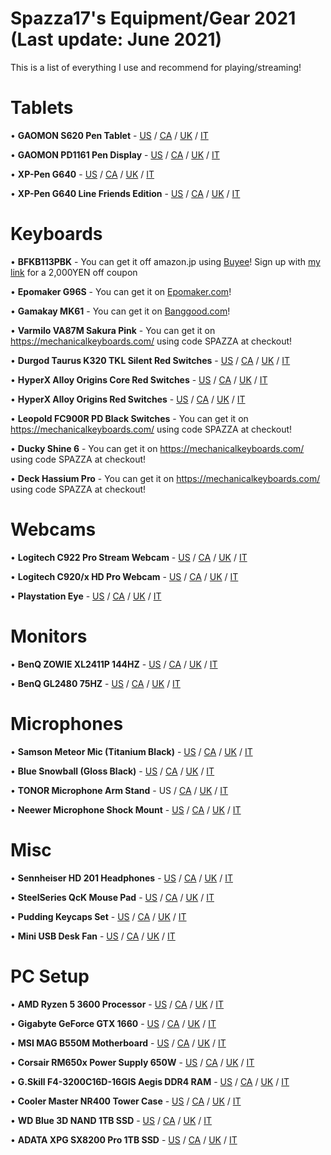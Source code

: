# Spazza17's Equipment/Gear 2021 (Last update: June 2021)

This is a list of everything I use and recommend for playing/streaming!

# Tablets
• **GAOMON S620 Pen Tablet** - [US](https://amzn.to/3ld6YQP) / [CA](https://amzn.to/3n8hTvC) / [UK](https://amzn.to/3p8StzD) / [IT](https://amzn.to/3khbDzD)

• **GAOMON PD1161 Pen Display** - [US](https://amzn.to/2JUeH8F) / [CA](https://amzn.to/2Iio69q) / [UK](https://amzn.to/2Ub5x9o) / [IT](https://amzn.to/35irfPk)

• **XP-Pen G640** - [US](https://amzn.to/32rqUIa) / [CA](https://amzn.to/358SxHM) / [UK](https://amzn.to/3keiJ8e) / [IT](https://amzn.to/32Bh2LX)

• **XP-Pen G640 Line Friends Edition** - [US](https://amzn.to/38ughbl) / [CA](https://amzn.to/3lfVDzf) / [UK](https://amzn.to/3pdhvxy) / [IT](https://amzn.to/3n9sIgI)

# Keyboards
• **BFKB113PBK** - You can get it off amazon.jp using [Buyee](https://bit.ly/3sE58Mq)! Sign up with [my link](https://bit.ly/3sE58Mq) for a 2,000YEN off coupon
 
• **Epomaker G96S** - You can get it on [Epomaker.com](https://epomaker.com/products/gk96s?sca_ref=726781.Q0Hd9tVuaT&sca_source=Youtube)!

• **Gamakay MK61** - You can get it on [Banggood.com](https://www.banggood.com/custlink/GK3Rjmup97)!

• **Varmilo VA87M Sakura Pink** - You can get it on https://mechanicalkeyboards.com/ using code SPAZZA at checkout!

• **Durgod Taurus K320 TKL Silent Red Switches** - [US](https://amzn.to/2MaSF2d) / [CA](https://amzn.to/39Rgc0q) / [UK](https://amzn.to/3sFCdYJ) / [IT](https://amzn.to/3p1Mnkl)

• **HyperX Alloy Origins Core Red Switches** - [US](https://amzn.to/2Ne3tx8) / [CA](https://amzn.to/3sHjtYK) / [UK](https://amzn.to/2Y07K9z) / [IT](https://amzn.to/360Q1mO)

• **HyperX Alloy Origins Red Switches** - [US](https://amzn.to/37wGCVb) / [CA](https://amzn.to/3p8bTDW) / [UK](https://amzn.to/2Kjnvp0) / [IT](https://amzn.to/3p5sCYt)

• **Leopold FC900R PD Black Switches** - You can get it on https://mechanicalkeyboards.com/ using code SPAZZA at checkout!

• **Ducky Shine 6** - You can get it on https://mechanicalkeyboards.com/ using code SPAZZA at checkout!

• **Deck Hassium Pro** - You can get it on https://mechanicalkeyboards.com/ using code SPAZZA at checkout!

# Webcams
• **Logitech C922 Pro Stream Webcam** - [US](https://amzn.to/3mVaW27) / [CA](https://amzn.to/3eayiN6) / [UK](https://amzn.to/3dqQgvK) / [IT](https://amzn.to/2RETDXj)

• **Logitech C920/x HD Pro Webcam** - [US](https://amzn.to/32tHneR) / [CA](https://amzn.to/3eGufb5) / [UK](https://amzn.to/35eOg5L) / [IT](https://amzn.to/2Ih1Lt1)

• **Playstation Eye** - [US](https://amzn.to/32tHk2F) / [CA](https://amzn.to/3lhfLBg) / [UK](https://amzn.to/36gkE7a) / [IT](https://amzn.to/3eSL9U3)

# Monitors
• **BenQ ZOWIE XL2411P 144HZ** - [US](https://amzn.to/3k9qFaR) / [CA](https://amzn.to/38pAIWV) / [UK](https://amzn.to/3eEKTbj) / [IT](https://amzn.to/3pjGbog)

• **BenQ GL2480 75HZ** - [US](https://amzn.to/2U8Kq7H) / [CA](https://amzn.to/2Imjej3) / [UK](https://amzn.to/3pcg9mQ) / [IT](https://amzn.to/2IhSfG4)

# Microphones
• **Samson Meteor Mic (Titanium Black)** - [US](https://amzn.to/3eEBY9I) / [CA](https://amzn.to/38rrPfG) / [UK](https://amzn.to/3eIblRl) / [IT](https://amzn.to/36uP45G)

• **Blue Snowball (Gloss Black)** - [US](https://amzn.to/36juyVB) / [CA](https://amzn.to/2GGXr5h) / [UK](https://amzn.to/3kbaDgE) / [IT](https://amzn.to/32vyXDO)

• **TONOR Microphone Arm Stand** - US / [CA](https://amzn.to/3n7Xh6w) / [UK](https://amzn.to/2Ub4Lct) / [IT](https://amzn.to/36umW2y)

• **Neewer Microphone Shock Mount** - [US](https://amzn.to/2GLyplG) / [CA](https://amzn.to/3pb6j4t) / [UK](https://amzn.to/3lcS8tz) / [IT](https://amzn.to/2IqpW8h)

# Misc
• **Sennheiser HD 201 Headphones** - [US](https://amzn.to/35eNo10) / [CA](https://amzn.to/3lehKWU) / [UK](https://amzn.to/3ldJJpr) / [IT](https://amzn.to/3lojddb)

• **SteelSeries QcK Mouse Pad** - [US](https://amzn.to/2UcMb3C) / [CA](https://amzn.to/3pjJUlV) / [UK](https://amzn.to/3liz6Ss) / [IT](https://amzn.to/3eOLRlb)

• **Pudding Keycaps Set** - [US](https://amzn.to/3pi5GWg) / [CA](https://amzn.to/2IjWNvb) / [UK](https://amzn.to/38xKq9A) / [IT](https://amzn.to/3kp07SS)

• **Mini USB Desk Fan** - [US](https://amzn.to/3lhryiP) / [CA](https://amzn.to/3kefKMM) / [UK](https://amzn.to/2JLc88x) / [IT](https://amzn.to/32AA6dd)

# PC Setup
• **AMD Ryzen 5 3600 Processor** - [US](https://amzn.to/2JSOmYv) / [CA](https://amzn.to/2U9BjDR) / [UK](https://amzn.to/3eLoNUr) / [IT](https://amzn.to/35kKqYI)

• **Gigabyte GeForce GTX 1660** - [US](https://amzn.to/3pcwyHR) / [CA](https://amzn.to/2JQSMz4) / [UK](https://amzn.to/38lWnPQ) / [IT](https://amzn.to/35iJuUM)

• **MSI MAG B550M Motherboard** - [US](https://amzn.to/3eJatMj) / [CA](https://amzn.to/3ke8KzJ) / [UK](https://amzn.to/2Ipit8U) / [IT](https://amzn.to/3kp0L2K)

• **Corsair RM650x Power Supply 650W** - [US](https://amzn.to/2U9A7QT) / [CA](https://amzn.to/2U9bS5j) / [UK](https://amzn.to/2JSmFis) / [IT](https://amzn.to/35lmHrf)

• **G.Skill F4-3200C16D-16GIS Aegis DDR4 RAM** - [US](https://amzn.to/3pb1acM) / [CA](https://amzn.to/2Ub0Dcw) / [UK](https://amzn.to/3ldrH6Q) / [IT](https://amzn.to/32B5bh4)

• **Cooler Master NR400 Tower Case** - [US](https://amzn.to/3kixWVI) / [CA](https://amzn.to/38ntHpD) / [UK](https://amzn.to/36iPsUW) / [IT](https://amzn.to/36sF4tI)

• **WD Blue 3D NAND 1TB SSD** - [US](https://amzn.to/38rUW28) / [CA](https://amzn.to/36iUPDF) / [UK](https://amzn.to/36huiGJ) / [IT](https://amzn.to/3eOd1sw)

• **ADATA XPG SX8200 Pro 1TB SSD** - [US](https://amzn.to/3pgac8C) / [CA](https://amzn.to/2U6sjzo) / [UK](https://amzn.to/3kdytsa) / [IT](https://amzn.to/2UjzyE2)

